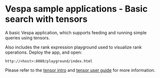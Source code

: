 # Vespa sample applications - Basic search with tensors

A basic Vespa application, which supports feeding and running simple queries
using tensors.

Also includes the rank expression playground used to visualize rank operations. Deploy the app, and open:

    http://<host>:8080/playground/index.html

Please refer to the
[tensor intro](http://docs.vespa.ai/documentation/tensor-intro.html)
and
[tensor user guide](http://docs.vespa.ai/documentation/tensor-user-guide.html)
for more information.

